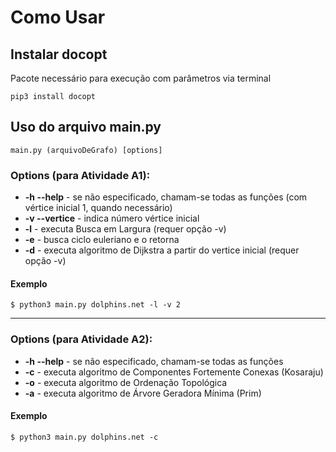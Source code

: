 # Como Usar

## Instalar docopt
  Pacote necessário para execução com parâmetros via terminal

  ```
  pip3 install docopt
  ```

## Uso do arquivo main.py

    main.py (arquivoDeGrafo) [options]

### Options (para Atividade A1):

  * **-h --help**    -    se não especificado, chamam-se todas as funções (com vértice inicial 1, quando necessário)
  * **-v --vertice**    -    indica número vértice inicial  
  * **-l**    -    executa Busca em Largura (requer opção -v)  
  * **-e**    -    busca ciclo euleriano e o retorna  
  * **-d**    -    executa algoritmo de Dijkstra a partir do vertice inicial (requer opção -v)

#### Exemplo

    $ python3 main.py dolphins.net -l -v 2

***

### Options (para Atividade A2):
  * **-h --help**    -    se não especificado, chamam-se todas as funções
  * **-c**    -    executa algoritmo de Componentes Fortemente Conexas (Kosaraju)  
  * **-o**    -    executa algoritmo de Ordenação Topológica 
  * **-a**    -    executa algoritmo de Árvore Geradora Mínima (Prim)

#### Exemplo

    $ python3 main.py dolphins.net -c
